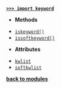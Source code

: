 [**`>>> import keyword`**](/modules/keyword/)

- **Methods**

* [`iskeyword()`](/modules/keyword/iskeyword.md)
* [`issoftkeyword()`](/modules/keyword/issoftkeyword.md)

- **Attributes**

* [`kwlist`](/modules/keyword/kwlist.md)
* [`softkwlist`](/modules/keyword/softkwlist.md)

[**back to modules**](/modules/)